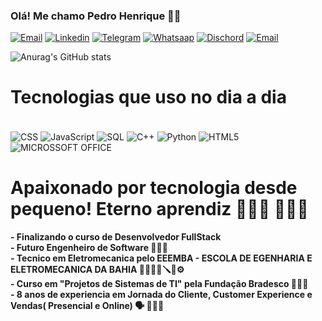 ### Olá! Me chamo Pedro Henrique 👋🏾

[![Email](https://img.shields.io/badge/Gmail-D14836?style=for-the-badge&logo=gmail&logoColor=white)](pedro.htlima92@gmail.com)
[![Linkedin](https://img.shields.io/badge/LinkedIn-0077B5?style=for-the-badge&logo=linkedin&logoColor=white)](https://www.linkedin.com/in/pedro-henrique-lima-5a22031a1)
[![Telegram](https://img.shields.io/badge/Telegram-2CA5E0?style=for-the-badge&logo=telegram&logoColor=white)](https://t.me/Pedrohdev92)
[![Whatsaap](https://img.shields.io/badge/WhatsApp-25D366?style=for-the-badge&logo=whatsapp&logoColor=white)](http://wa.me/5571992471442)
[![Dischord](https://img.shields.io/badge/Discord-7289DA?style=for-the-badge&logo=discord&logoColor=white)](rasta92.)
[![Email](https://img.shields.io/badge/Gmail-D14836?style=for-the-badge&logo=gmail&logoColor=white)](phenriquetorress@gmail.com)


![Anurag's GitHub stats](https://github-readme-stats.vercel.app/api?username=anuraghazra&show_icons=true&theme=radical)

# Tecnologias que uso no dia a dia

<div style="Display: inline_block"><br/>
<img align="center" alt="CSS" src="https://img.shields.io/badge/CSS-239120?&style=for-the-badge&logo=css3&logoColor=white"/>
<img align="center" alt="JavaScript" src="https://img.shields.io/badge/JavaScript-F7DF1E?style=for-the-badge&logo=javascript&logoColor=black"/>
<img align="center" alt="SQL" src="https://img.shields.io/badge/SQLite-07405E?style=for-the-badge&logo=sqlite&logoColor=white"/>
<img align="center" alt="C++" src="https://img.shields.io/badge/C%2B%2B-00599C?style=for-the-badge&logo=c%2B%2B&logoColor=white"/>
<img align="center" alt="Python" src="https://img.shields.io/badge/Python-3776AB?style=for-the-badge&logo=python&logoColor=whitee"/>
<img align="center" alt="HTML5" src="https://img.shields.io/badge/HTML-239120?style=for-the-badge&logo=html5&logoColor=white"/>
<img align="center" alt="MICROSSOFT OFFICE" src="https://img.shields.io/badge/Microsoft_Office-D83B01?style=for-the-badge&logo=microsoft-office&logoColor=white"/>

</div>

# Apaixonado por tecnologia desde pequeno! Eterno aprendiz 🧑🏾‍🏫 👨🏾‍💻

**- Finalizando o curso de Desenvolvedor FullStack**
<br>
**- Futuro Engenheiro de Software 👨🏾‍💻**
<br>
**- Tecnico em Eletromecanica pelo EEEMBA - ESCOLA DE EGENHARIA E ELETROMECANICA DA BAHIA 👨🏾‍🔧🔧🪛🔩⚙️**
<br>
**- Curso em "Projetos de Sistemas de TI" pela Fundação Bradesco 👨🏾‍💻**
<br>
**- 8 anos de experiencia em Jornada do Cliente, Customer Experience e Vendas( Presencial e Online) 🗣️ 👨🏾‍💻**
